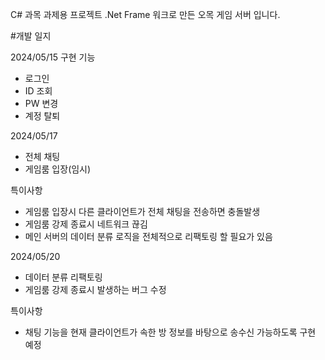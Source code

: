 C# 과목 과제용 프로젝트
.Net Frame 워크로 만든 오목 게임 서버 입니다.


#개발 일지

2024/05/15
구현 기능
- 로그인
- ID 조회
- PW 변경
- 계정 탈퇴

2024/05/17
- 전체 채팅
- 게임룸 입장(임시)

특이사항
- 게임룸 입장시 다른 클라이언트가 전체 채팅을 전송하면 충돌발생
- 게임룸 강제 종료시 네트워크 끊김
- 메인 서버의 데이터 분류 로직을 전체적으로 리팩토링 할 필요가 있음 

2024/05/20
- 데이터 분류 리팩토링
- 게임룸 강제 종료시 발생하는 버그 수정
  
특이사항
- 채팅 기능을 현재 클라이언트가 속한 방 정보를 바탕으로 송수신 가능하도록 구현 예정
